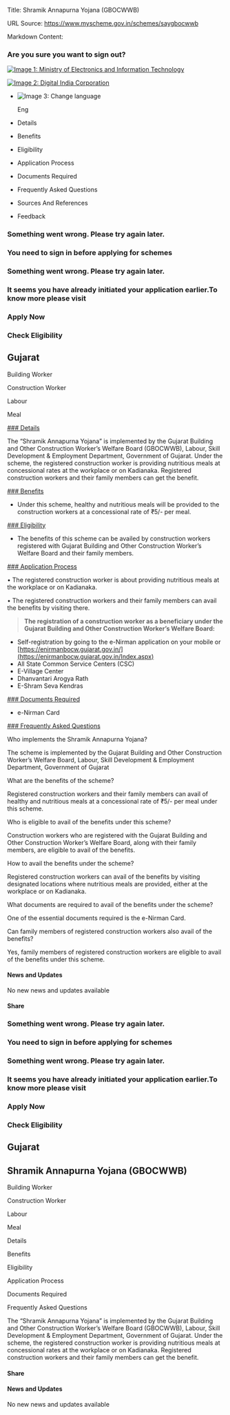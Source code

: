 Title: Shramik Annapurna Yojana (GBOCWWB)

URL Source: https://www.myscheme.gov.in/schemes/saygbocwwb

Markdown Content:
### Are you sure you want to sign out?

[![Image 1: Ministry of Electronics and Information Technology](https://cdn.myscheme.in/images/logos/emblem-black.svg)](https://www.myscheme.gov.in/)

[![Image 2: Digital India Corporation](https://cdn.myscheme.in/images/logos/digital-india-black.svg)](https://www.digitalindia.gov.in/)

*   ![Image 3: Change language](blob:https://www.myscheme.gov.in/b9a31d3949b1882a09ed2f8508d538f3)
    
    Eng
    

*   Details
*   Benefits
*   Eligibility
*   Application Process
*   Documents Required
*   Frequently Asked Questions
*   Sources And References
*   Feedback

### Something went wrong. Please try again later.

### 

### You need to sign in before applying for schemes

### Something went wrong. Please try again later.

### It seems you have already initiated your application earlier.To know more please visit

### Apply Now

### Check Eligibility

Gujarat
-------

Building Worker

Construction Worker

Labour

Meal

[### Details](https://www.myscheme.gov.in/schemes/saygbocwwb#details)

The “Shramik Annapurna Yojana” is implemented by the Gujarat Building and Other Construction Worker’s Welfare Board (GBOCWWB), Labour, Skill Development & Employment Department, Government of Gujarat. Under the scheme, the registered construction worker is providing nutritious meals at concessional rates at the workplace or on Kadianaka. Registered construction workers and their family members can get the benefit.

[### Benefits](https://www.myscheme.gov.in/schemes/saygbocwwb#benefits)

*   Under this scheme, healthy and nutritious meals will be provided to the construction workers at a concessional rate of ₹5/- per meal.

[### Eligibility](https://www.myscheme.gov.in/schemes/saygbocwwb#eligibility)

*   The benefits of this scheme can be availed by construction workers registered with Gujarat Building and Other Construction Worker’s Welfare Board and their family members.

[### Application Process](https://www.myscheme.gov.in/schemes/saygbocwwb#application-process)

• The registered construction worker is about providing nutritious meals at the workplace or on Kadianaka.

• The registered construction workers and their family members can avail the benefits by visiting there.

> **The registration of a construction worker as a beneficiary under the Gujarat Building and Other Construction Worker’s Welfare Board:**

*   Self-registration by going to the e-Nirman application on your mobile or [https://enirmanbocw.gujarat.gov.in/](https://enirmanbocw.gujarat.gov.in/Index.aspx)﻿
*   All State Common Service Centers (CSC)
*   E-Village Center
*   Dhanvantari Arogya Rath
*   E-Shram Seva Kendras

[### Documents Required](https://www.myscheme.gov.in/schemes/saygbocwwb#documents-required)

*   e-Nirman Card

[### Frequently Asked Questions](https://www.myscheme.gov.in/schemes/saygbocwwb#faqs)

Who implements the Shramik Annapurna Yojana?

The scheme is implemented by the Gujarat Building and Other Construction Worker’s Welfare Board, Labour, Skill Development & Employment Department, Government of Gujarat

What are the benefits of the scheme?

Registered construction workers and their family members can avail of healthy and nutritious meals at a concessional rate of ₹5/- per meal under this scheme.

Who is eligible to avail of the benefits under this scheme?

Construction workers who are registered with the Gujarat Building and Other Construction Worker’s Welfare Board, along with their family members, are eligible to avail of the benefits.

How to avail the benefits under the scheme?

Registered construction workers can avail of the benefits by visiting designated locations where nutritious meals are provided, either at the workplace or on Kadianaka.

What documents are required to avail of the benefits under the scheme?

One of the essential documents required is the e-Nirman Card.

Can family members of registered construction workers also avail of the benefits?

Yes, family members of registered construction workers are eligible to avail of the benefits under this scheme.

#### News and Updates

No new news and updates available

#### Share

### Something went wrong. Please try again later.

### 

### You need to sign in before applying for schemes

### Something went wrong. Please try again later.

### It seems you have already initiated your application earlier.To know more please visit

### Apply Now

### Check Eligibility

Gujarat
-------

Shramik Annapurna Yojana (GBOCWWB)
----------------------------------

Building Worker

Construction Worker

Labour

Meal

Details

Benefits

Eligibility

Application Process

Documents Required

Frequently Asked Questions

The “Shramik Annapurna Yojana” is implemented by the Gujarat Building and Other Construction Worker’s Welfare Board (GBOCWWB), Labour, Skill Development & Employment Department, Government of Gujarat. Under the scheme, the registered construction worker is providing nutritious meals at concessional rates at the workplace or on Kadianaka. Registered construction workers and their family members can get the benefit.

#### Share

#### News and Updates

No new news and updates available
